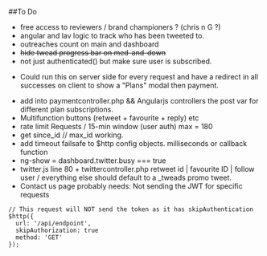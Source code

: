 ##To Do 

* free access to reviewers / brand championers ? (chris n G ?) 
* angular and lav logic to track who has been tweeted to. 
* outreaches count on main and dashboard 
* ~~hide twead progress bar on med-and-down~~
* not just authenticated() but make sure user is subscribed. 
- Could run this on server side for every request and have a redirect in all successes on client to show a "Plans" modal then payment. 
* add into paymentcontroller.php && Angularjs controllers the post var for different plan subscriptions. 
* Multifunction buttons (retweet + favourite + reply) etc
* rate limit Requests / 15-min window (user auth) max = 180
* get since_id // max_id working. 
* add timeout  failsafe to $http config objects. milliseconds or callback function 
* ng-show = dashboard.twitter.busy === true 
* twitter.js line 80 + twittercontroller.php retweet id | favourite ID | follow user / everything else should default to a _tweads promo tweet. 
* Contact us page probably needs: Not sending the JWT for specific requests
```
// This request will NOT send the token as it has skipAuthentication
$http({
  url: '/api/endpoint',
  skipAuthorization: true
  method: 'GET'
});
```
